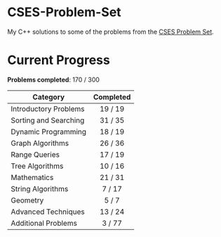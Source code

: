 # CSES-Problem-Set

My C++ solutions to some of the problems from the [CSES Problem Set](https://cses.fi/problemset/).

# Current Progress

**Problems completed**: 170 / 300

| Category              | Completed |
| --------------------- | :-------: |
| Introductory Problems |  19 / 19  |
| Sorting and Searching |  31 / 35  |
| Dynamic Programming   |  18 / 19  |
| Graph Algorithms      |  26 / 36  |
| Range Queries         |  17 / 19  |
| Tree Algorithms       |  10 / 16  |
| Mathematics           |  21 / 31  |
| String Algorithms     |   7 / 17  |
| Geometry              |   5 / 7   |
| Advanced Techniques   |  13 / 24  |
| Additional Problems   |   3 / 77  |
